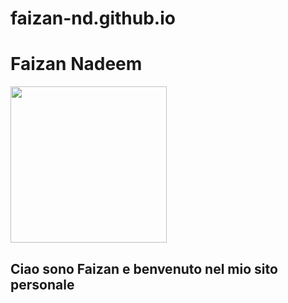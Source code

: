 # faizan-nd.github.io
<!DOCTYPE html>
<html>
  <head>
     <meta charset="utf-8">
    <meta name="viewport" content="width=device-width">
      <meta name="viewport" content="width=device-width">
  <meta name="viewport" content="width=device-width">
  </head>
    <body>
    <h1> Faizan Nadeem </h1>
    <img src="faizan-nd/faizan-nd.github.io/Screenshot_20230517-215701_Video Player.jpg"  height="250px" width="250">
    <h2> Ciao sono Faizan e benvenuto nel mio sito personale </h2> 
  </body>
</html>
